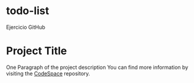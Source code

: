 # todo-list
Ejercicio GitHub

# Project Title
One Paragraph of the project description
You can find more information by visiting the [CodeSpace](https://codespaceacademy.com/) repository.
